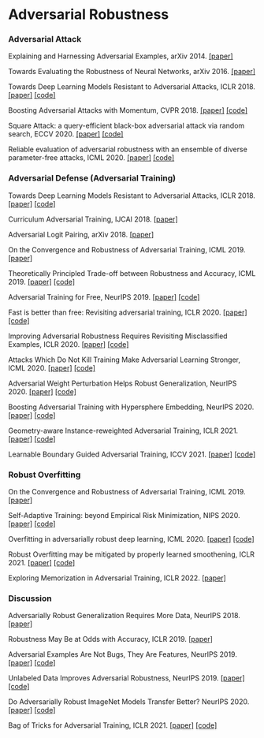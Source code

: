 # Adversarial Robustness
### Adversarial Attack

Explaining and Harnessing Adversarial Examples, arXiv 2014. [[paper]](https://arxiv.org/abs/1412.6572)

Towards Evaluating the Robustness of Neural Networks, arXiv 2016. [[paper]](https://arxiv.org/abs/1608.04644)

Towards Deep Learning Models Resistant to Adversarial Attacks, ICLR 2018. [[paper]](https://arxiv.org/abs/1706.06083) [[code]](https://github.com/MadryLab/cifar10_challenge)

Boosting Adversarial Attacks with Momentum, CVPR 2018. [[paper]](https://arxiv.org/abs/1710.06081) [[code]](https://github.com/dongyp13/Non-Targeted-Adversarial-Attacks)

Square Attack: a query-efficient black-box adversarial attack via random search, ECCV 2020. [[paper]](https://arxiv.org/abs/1912.00049) [[code]](https://github.com/max-andr/square-attack)

Reliable evaluation of adversarial robustness with an ensemble of diverse parameter-free attacks, ICML 2020. [[paper]](https://arxiv.org/abs/2003.01690) [[code]](https://github.com/fra31/auto-attack)

### Adversarial Defense (Adversarial Training)

Towards Deep Learning Models Resistant to Adversarial Attacks, ICLR 2018. [[paper]](https://arxiv.org/abs/1706.06083) [[code]](https://github.com/MadryLab/cifar10_challenge)

Curriculum Adversarial Training, IJCAI 2018. [[paper]](https://arxiv.org/abs/1805.04807)

Adversarial Logit Pairing, arXiv 2018. [[paper]](https://arxiv.org/abs/1803.06373)

On the Convergence and Robustness of Adversarial Training, ICML 2019. [[paper]](https://arxiv.org/abs/2112.08304)

Theoretically Principled Trade-off between Robustness and Accuracy, ICML 2019. [[paper]](https://arxiv.org/abs/1901.08573) [[code]](https://github.com/yaodongyu/TRADES)

Adversarial Training for Free, NeurIPS 2019. [[paper]](https://arxiv.org/abs/1904.12843) [[code]](https://github.com/ashafahi/free_adv_train)

Fast is better than free: Revisiting adversarial training, ICLR 2020. [[paper]](https://arxiv.org/abs/2001.03994) [[code]](https://github.com/locuslab/fast_adversarial)

Improving Adversarial Robustness Requires Revisiting Misclassified Examples, ICLR 2020. [[paper]](https://openreview.net/pdf?id=rklOg6EFwS) [[code]](https://github.com/YisenWang/MART)

Attacks Which Do Not Kill Training Make Adversarial Learning Stronger, ICML 2020. [[paper]](https://arxiv.org/abs/2002.11242) [[code]](https://github.com/zjfheart/Friendly-Adversarial-Training)

Adversarial Weight Perturbation Helps Robust Generalization, NeurIPS 2020. [[paper]](https://arxiv.org/abs/2004.05884) [[code]](https://github.com/csdongxian/AWP)

Boosting Adversarial Training with Hypersphere Embedding, NeurIPS 2020. [[paper]](https://arxiv.org/abs/2002.08619) [[code]](https://github.com/ShawnXYang/AT_HE)

Geometry-aware Instance-reweighted Adversarial Training, ICLR 2021. [[paper]](https://arxiv.org/abs/2010.01736) [[code]](https://github.com/zjfheart/Geometry-aware-Instance-reweighted-Adversarial-Training)

Learnable Boundary Guided Adversarial Training, ICCV 2021. [[paper]](https://arxiv.org/abs/2011.11164) [[code]](https://github.com/dvlab-research/LBGAT)

### Robust Overfitting

On the Convergence and Robustness of Adversarial Training, ICML 2019. [[paper]](https://arxiv.org/abs/2112.08304)

Self-Adaptive Training: beyond Empirical Risk Minimization, NIPS 2020. [[paper]](https://arxiv.org/abs/2002.10319)  [[code]](https://github.com/LayneH/self-adaptive-training)

Overfitting in adversarially robust deep learning, ICML 2020. [[paper]](https://arxiv.org/abs/2002.11569) [[code]](https://github.com/locuslab/robust_overfitting)

Robust Overfitting may be mitigated by properly learned smoothening, ICLR 2021. [[paper]](https://openreview.net/forum?id=qZzy5urZw9) [[code]](https://github.com/VITA-Group/Alleviate-Robust-Overfitting)

Exploring Memorization in Adversarial Training, ICLR 2022. [[paper]](https://arxiv.org/abs/2106.01606) 


### Discussion

Adversarially Robust Generalization Requires More Data, NeurIPS 2018. [[paper]](https://arxiv.org/abs/1804.11285) 

Robustness May Be at Odds with Accuracy, ICLR 2019. [[paper]](https://arxiv.org/abs/1805.12152)

Adversarial Examples Are Not Bugs, They Are Features, NeurIPS 2019. [[paper]](https://arxiv.org/abs/1905.02175) [[code]](https://github.com/MadryLab/robustness)

Unlabeled Data Improves Adversarial Robustness, NeurIPS 2019. [[paper]](https://arxiv.org/abs/1905.13736) [[code]](https://github.com/yaircarmon/semisup-adv)

Do Adversarially Robust ImageNet Models Transfer Better? NeurIPS 2020. [[paper]](https://arxiv.org/abs/2007.08489) [[code]](https://github.com/MadryLab/robustness)

Bag of Tricks for Adversarial Training, ICLR 2021. [[paper]](https://arxiv.org/abs/2010.00467) [[code]](https://github.com/P2333/Bag-of-Tricks-for-AT)

